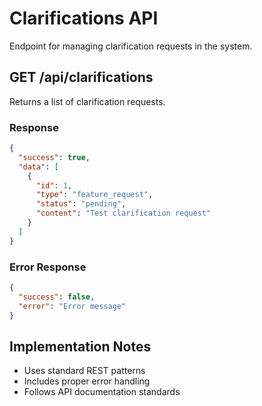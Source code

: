 # Clarifications API

Endpoint for managing clarification requests in the system.

## GET /api/clarifications

Returns a list of clarification requests.

### Response

```json
{
  "success": true,
  "data": [
    {
      "id": 1,
      "type": "feature_request",
      "status": "pending",
      "content": "Test clarification request"
    }
  ]
}
```

### Error Response

```json
{
  "success": false,
  "error": "Error message"
}
```

## Implementation Notes

- Uses standard REST patterns
- Includes proper error handling
- Follows API documentation standards